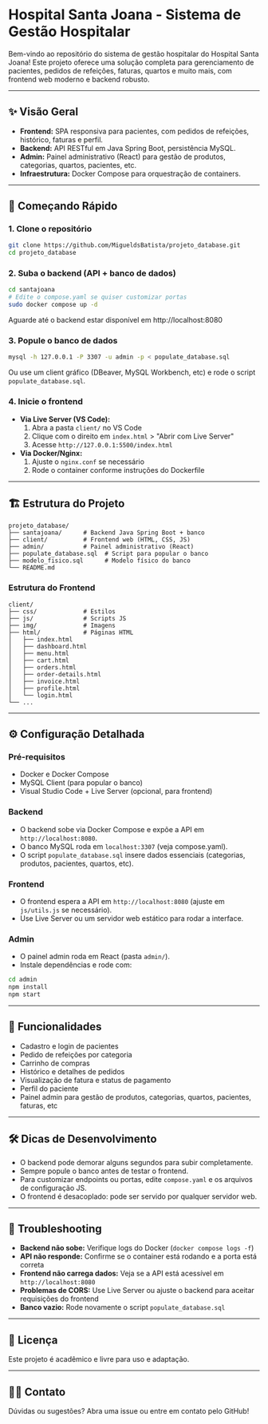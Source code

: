 # Hospital Santa Joana - Sistema de Gestão Hospitalar

Bem-vindo ao repositório do sistema de gestão hospitalar do Hospital Santa Joana! Este projeto oferece uma solução completa para gerenciamento de pacientes, pedidos de refeições, faturas, quartos e muito mais, com frontend web moderno e backend robusto.

---

## ✨ Visão Geral

- **Frontend:** SPA responsiva para pacientes, com pedidos de refeições, histórico, faturas e perfil.
- **Backend:** API RESTful em Java Spring Boot, persistência MySQL.
- **Admin:** Painel administrativo (React) para gestão de produtos, categorias, quartos, pacientes, etc.
- **Infraestrutura:** Docker Compose para orquestração de containers.

---

## 🚀 Começando Rápido

### 1. Clone o repositório
```bash
git clone https://github.com/MigueldsBatista/projeto_database.git
cd projeto_database
```

### 2. Suba o backend (API + banco de dados)
```bash
cd santajoana
# Edite o compose.yaml se quiser customizar portas
sudo docker compose up -d
```
Aguarde até o backend estar disponível em http://localhost:8080

### 3. Popule o banco de dados
```bash
mysql -h 127.0.0.1 -P 3307 -u admin -p < populate_database.sql
```
Ou use um client gráfico (DBeaver, MySQL Workbench, etc) e rode o script `populate_database.sql`.

### 4. Inicie o frontend
- **Via Live Server (VS Code):**
  1. Abra a pasta `client/` no VS Code
  2. Clique com o direito em `index.html` > "Abrir com Live Server"
  3. Acesse `http://127.0.0.1:5500/index.html`
- **Via Docker/Nginx:**
  1. Ajuste o `nginx.conf` se necessário
  2. Rode o container conforme instruções do Dockerfile

---

## 🏗️ Estrutura do Projeto

```
projeto_database/
├── santajoana/      # Backend Java Spring Boot + banco
├── client/          # Frontend web (HTML, CSS, JS)
├── admin/           # Painel administrativo (React)
├── populate_database.sql  # Script para popular o banco
├── modelo_fisico.sql      # Modelo físico do banco
└── README.md
```

### Estrutura do Frontend
```
client/
├── css/             # Estilos
├── js/              # Scripts JS
├── img/             # Imagens
├── html/            # Páginas HTML
│   ├── index.html
│   ├── dashboard.html
│   ├── menu.html
│   ├── cart.html
│   ├── orders.html
│   ├── order-details.html
│   ├── invoice.html
│   ├── profile.html
│   └── login.html
└── ...
```

---

## ⚙️ Configuração Detalhada

### Pré-requisitos
- Docker e Docker Compose
- MySQL Client (para popular o banco)
- Visual Studio Code + Live Server (opcional, para frontend)

### Backend
- O backend sobe via Docker Compose e expõe a API em `http://localhost:8080`.
- O banco MySQL roda em `localhost:3307` (veja compose.yaml).
- O script `populate_database.sql` insere dados essenciais (categorias, produtos, pacientes, quartos, etc).

### Frontend
- O frontend espera a API em `http://localhost:8080` (ajuste em `js/utils.js` se necessário).
- Use Live Server ou um servidor web estático para rodar a interface.

### Admin
- O painel admin roda em React (pasta `admin/`).
- Instale dependências e rode com:
```bash
cd admin
npm install
npm start
```

---

## 🧩 Funcionalidades
- Cadastro e login de pacientes
- Pedido de refeições por categoria
- Carrinho de compras
- Histórico e detalhes de pedidos
- Visualização de fatura e status de pagamento
- Perfil do paciente
- Painel admin para gestão de produtos, categorias, quartos, pacientes, faturas, etc

---

## 🛠️ Dicas de Desenvolvimento
- O backend pode demorar alguns segundos para subir completamente.
- Sempre popule o banco antes de testar o frontend.
- Para customizar endpoints ou portas, edite `compose.yaml` e os arquivos de configuração JS.
- O frontend é desacoplado: pode ser servido por qualquer servidor web.

---

## 🐞 Troubleshooting
- **Backend não sobe:** Verifique logs do Docker (`docker compose logs -f`)
- **API não responde:** Confirme se o container está rodando e a porta está correta
- **Frontend não carrega dados:** Veja se a API está acessível em `http://localhost:8080`
- **Problemas de CORS:** Use Live Server ou ajuste o backend para aceitar requisições do frontend
- **Banco vazio:** Rode novamente o script `populate_database.sql`

---

## 📄 Licença
Este projeto é acadêmico e livre para uso e adaptação.

---

## 👨‍💻 Contato
Dúvidas ou sugestões? Abra uma issue ou entre em contato pelo GitHub!
